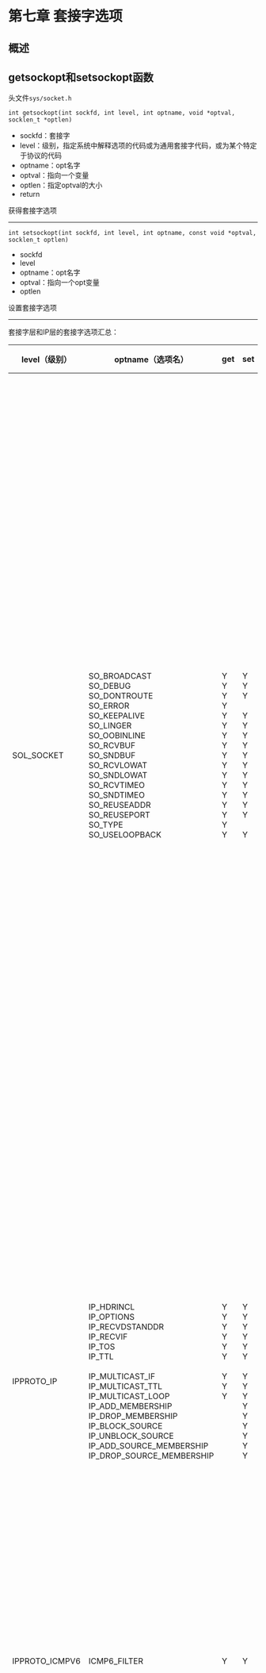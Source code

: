 # 第七章 套接字选项



## 概述



## getsockopt和setsockopt函数

头文件`sys/socket.h`

`int getsockopt(int sockfd, int level, int optname, void *optval, socklen_t *optlen)`

- sockfd：套接字
- level：级别，指定系统中解释选项的代码或为通用套接字代码，或为某个特定于协议的代码
- optname：opt名字
- optval：指向一个变量
- optlen：指定optval的大小
- return

获得套接字选项

---

`int setsockopt(int sockfd, int level, int optname, const void *optval, socklen_t optlen)`

- sockfd
- level
- optname：opt名字
- optval：指向一个opt变量
- optlen

设置套接字选项

---

套接字层和IP层的套接字选项汇总：

| level（级别）            | optname（选项名）                                            | get                                                          | set                                                          | 说明                                                         | 标志                                                         | 数据类型                                                     |
| ------------------------ | ------------------------------------------------------------ | :----------------------------------------------------------- | ------------------------------------------------------------ | ------------------------------------------------------------ | ------------------------------------------------------------ | :----------------------------------------------------------- |
| SOL_SOCKET               | SO_BROADCAST<br>SO_DEBUG<br>SO_DONTROUTE<br>SO_ERROR<br>SO_KEEPALIVE<br>SO_LINGER<br>SO_OOBINLINE<br>SO_RCVBUF<br>SO_SNDBUF<br>SO_RCVLOWAT<br>SO_SNDLOWAT<br>SO_RCVTIMEO<br>SO_SNDTIMEO<br>SO_REUSEADDR<br>SO_REUSEPORT<br>SO_TYPE<br>SO_USELOOPBACK | Y<br>Y<br>Y<br>Y<br>Y<br>Y<br>Y<br>Y<br>Y<br>Y<br>Y<br>Y<br>Y<br>Y<br>Y<br>Y<br>Y | Y<br>Y<br>Y<br><br>Y<br>Y<br>Y<br>Y<br>Y<br>Y<br>Y<br>Y<br>Y<br>Y<br>Y<br><br>Y | - 允许发送广播数据报<br>- 开启调试跟踪<br>- 绕过外出路由表查询<br>- 获取待处理错误并清除<br>- 周期性测试连接是否仍存活<br>- 若有数据待发送则延迟关闭<br>- 让接收到的带外数据继续在线留存<br>- 接收缓冲区大小<br>- 发送缓冲区大小<br>- 接收缓冲区低水位标记<br>- 发送缓冲区低水位标记<br>- 接收超时<br>- 发送超时<br>- 允许重用本地地址<br>- 允许重用本地端口<br>- 取得套接字类型<br>- 路由套接字取得所发送数据的副本 | Y<br>Y<br>Y<br><br>Y<br><br>Y<br><br><br><br><br><br>Y<br>Y<br><br>Y<br>Y | int<br>int<br>int<br>int<br>int<br>linger<br>int<br>int<br>int<br>int<br>int<br>timeval<br>timeval<br>int<br>int<br>int<br>int |
| IPPROTO_IP               | IP_HDRINCL<br>IP_OPTIONS<br>IP_RECVDSTANDDR<br>IP_RECVIF<br>IP_TOS<br>IP_TTL<br><br>IP_MULTICAST_IF<br>IP_MULTICAST_TTL<br>IP_MULTICAST_LOOP<br>IP_ADD_MEMBERSHIP<br>IP_DROP_MEMBERSHIP<br>IP_BLOCK_SOURCE<br>IP_UNBLOCK_SOURCE<br>IP_ADD_SOURCE_MEMBERSHIP<br>IP_DROP_SOURCE_MEMBERSHIP | Y<br>Y<br>Y<br>Y<br>Y<br>Y<br><br>Y<br>Y<br>Y<br/><br/><br/><br/><br/><br/><br/> | Y<br>Y<br>Y<br>Y<br>Y<br>Y<br><br>Y<br>Y<br>Y<br>Y<br>Y<br>Y<br>Y<br>Y<br>Y | - 随数据包含的IP首部<br>- IP首部选项<br>- 返回目的IP地址<br>- 返回接收接口索引<br>- 服务类型和优先权<br>- 存活时间<br><br>- 指定外出接口<br>- 指定外出TTL<br>- 指定是否环回<br>- 加入多播组<br>- 离开多播组<br>- 阻塞多播组<br>- 开通多播组<br>- 加入源特定多播组<br>- 离开源特定多播组 | Y<br><br>Y<br>Y<br><br><br><br><br><br><br><br><br><br><br><br><br> | int<br>(见正文)<br>int<br>int<br>int<br>int<br><br>in_addr{}<br>u_char<br>u_char<br>ip_mreq{}<br>ip_mreq{}<br>ip_mreq_source{}<br>ip_mreq_source{}<br>ip_mreq_source{}<br>ip_mreq_source{} |
| IPPROTO_ICMPV6           | ICMP6_FILTER                                                 | Y                                                            | Y                                                            | - 指定待传递的ICMPv6消息类型                                 |                                                              | ivmp6_filter{}                                               |
| IPPROTO_IPV6             | IPV6_CHECKSUM<br>IPV6_DONTFRAG<br>IPV6_NEXTHOP<br>IPV6_PATHMTU<br>IPV6_RECVDSTOPTS<br>IPV6_RECVHOPLIMIT<br>IPV6_RECVHOPOPTS<br>IPV6_RECVPATHMTU<br>IPV6_RECVPKTINFO<br>IPV6_RECVRTHDR<br>IPV6_RECVTCLASS<br>IPV6_UNICAST_HOPS<br>IPV6_USE_MIN_MTU<br>IPV6_V60NLY<br>IPV6_XXX<br><br>IPV6_MULTICAST_IP<br>IPV6_MULTICAST_HOPS<br>IPV6_MULTICAST_LOOP<br>IPV6_JOIN_GROUP<br>IPV6_LEAVE_GROUP | Y<br>Y<br>Y<br>Y<br>Y<br>Y<br>Y<br>Y<br>Y<br>Y<br>Y<br>Y<br>Y<br>Y<br>Y<br><br>Y<br>Y<br>Y<br><br><br> | Y<br>Y<br>Y<br><br>Y<br>Y<br>Y<br>Y<br>Y<br>Y<br>Y<br>Y<br>Y<br>Y<br>Y<br><br>Y<br>Y<br>Y<br>Y<br>Y | - 用于原始套接字的校验和字段偏移<br>- 丢弃大的分组而非将其分片<br>- 指定下一跳地址<br>- 获取当前路径MTU<br>接收目的地址选项<br>- 接收单播跳限<br>- 接收步跳选项<br>- 接收路径MTU<br>- 接收分组信息<br>- 接收源路径<br>- 接收流通类型<br>- 默认单播跳限<br>- 使用最小MTU<br>- 禁止v4兼容<br>- 粘附性辅助数据<br><br>- 指定外出接口<br>- 指定外出跳限<br>- 指定是否环回<br>- 加入多播组<br>- 离开多播组 | <br>Y<br><br><br>Y<br>Y<br>Y<br>Y<br>Y<br>Y<br>Y<br>Y<br>Y<br>Y<br>Y<br>Y<br><br><br>Y<br><br><br> | int<br>int<br>sockaddr_in6{}<br>ip6_mtuinfo{}<br>int<br>int<br>int<br>int<br>int<br>int<br>int<br>int<br>int<br>int<br>(见正文)<br><br>u_int<br>int<br>u_int<br>ipv6_mreq{}<br>ipv6_mreq{} |
| IPPROTO_IP或IPPROTO_IPV6 | MCAST_JOIN_GROUP<br>MCAST_LEAVE_GROUP<br>MCAST_BLOCK_SOURCE<br>MCAST_UNBLOCK_SOURCE<br>MCAST_JOIN_SOURCE_GROUP<br>MCAST_LEAVE_SOURCE_GROUP |                                                              | Y<br>Y<br>Y<br>Y<br>Y<br>Y                                   | - 加入多播组<br>- 离开多播组<br>- 阻塞多播源<br>- 开通多播源<br>- 加入源特定多播组<br>- 离开源特定多播组 |                                                              | group_req{}<br>group_source_req{}<br>group_source_req{}<br>group_source_req{}<br>group_source_req{}<br>group_source_req{} |

传输层的套接字选项汇总：

| level（级别） | optname（选项名）                                            | get                                                          | set                                                          | 说明                                                         | 标志                                                         | 数据类型                                                     |
| ------------- | ------------------------------------------------------------ | ------------------------------------------------------------ | ------------------------------------------------------------ | ------------------------------------------------------------ | ------------------------------------------------------------ | ------------------------------------------------------------ |
| IPPROTO_TCP   | TCP_MAXSEG<br>TCP_NODELAY                                    | Y<br>Y                                                       | Y<br>Y                                                       | - TCP最大分节大小<br>- 禁止Nagle算法                         | <br>Y                                                        | int<br>int                                                   |
| IPPROTO_SCTP  | SCTP_ADAPTION_LAYER<br>SCTP_ASSOCINFO<br>SCTP_AUTOCLOSE<br>SCTP_DEFAULT_SEND_PARAM<br>SCTP_DISABLE_FRAGMENTS<br>SCTP_EVENTS<br>SCTP_GET_PEER_ADDR_INFO<br>SCTP_I_WANT_MAPPED_V4_ADDR<br>SCTP_INITMSG<br>SCTP_MAXBURST<br>SCTP_MAXSEG<br>SCTP_NODELAY<br>SCTP_PEER_ADDR_PARAMS<br>SCTP_PRIMARY_ADDR<br>SCTP_RTOINFO<br>SCTP_SET_PEER_PRIMARY_ADDR<br>SCTP_STATUS | Y<br>t<br>Y<br>Y<br>Y<br>Y<br>t<br>Y<br>Y<br>Y<br>Y<br>Y<br>t<br>t<br>t<br><br>t | Y<br>Y<br>Y<br>Y<br>Y<br>Y<br><br>Y<br>Y<br>Y<br>Y<br>Y<br>Y<br>Y<br>Y<br>Y<br><br/> | - 适配层指示<br>- 检查并设置关联信息<br>- 自动关闭操作<br>- 默认发送参数<br>- SCTP分片<br>- 感兴趣事件的通知<br>- 获取对端地址状态<br>- 映射的v4地址<br>- 默认的INIT参数<br>- 最大猝发大小<br>- 最大分片大小<br>- 禁止Nagle算法<br>- 对端地址参数<br>- 主目的地址<br>- RTO信息<br>- 对端的主目的地址<br>- 获取关联状态 | <br><br><br><br>Y<br><br><br>Y<br><br><br><br>Y<br><br><br><br><br><br/> | sctp_setadaption{}<br>sctp_assocparams{}<br>int<br>sctp_sndrcvinfo{}<br>int<br>sctp_event_subscribe{}<br>sctp_paddrinfo{}<br>int<br>sctp_initmsg{}<br>int<br>int<br>int<br>sctp_paddrparams{}<br>sctp_setprim{}<br>sctp_rtoinfo{}<br>sctp_setpeerprim{}<br>sctp_status{} |



## 检查选项是否受支持并获取默认值

```c
#include "unp.h"
#include <netinet/tcp.h>

union val {
    int 						   i_val;
    long 						l_val;
    struct linger 		 linger_val;
    struct timeval    timeval_val;
} val;
static char *sock_str_flag(union val *, int);
static char *sock_str_int(union val *, int);
static char *sock_str_linger(union val *, int);
static char *sock_str_timeval(union val *, int);
struct sock_opts {
    const char *opt_str;
    int					opt_level;
    int 				opt_name;
    char			  *(*opt_val_str)(union val *, int);
} sock_opts[] = {
    { "SO_BROADCAST", SOL_SOCKET, SO_BROADCAST, sock_str_flag },
    { "SO_DEBUG", SOL_SOCKET, SO_DEBUG, sock_str_flag },
    { "SO_DONTROUTE", SOL_SOCKET, SO_DONTROUTE, sock_str_flag },
    { "SO_ERROR", SOL_SOCKET, SO_ERROR, sock_str_int },
    { "SO_KEEPALIVE", SOL_SOCKET, SO_KEEPAVLIE, sock_str_flag },
    { "SO_LINGER", SOL_SOCKET, SO_LINGER, sock_str_linger },
    { "SO_OOBINLINE", SOL_SOCKET, SO_OOBINLINE, sock_str_flag },
    { "SO_RCVBUF", SOL_SOCKET, SO_RCVBUF, sock_str_int },
    { "SO_SNDBUF", SOL_SOCKET, SO_SNDBUF, sock_str_int },
    { "SO_RCVLOWAT", SOL_SOCKET, SO_RCVLOWAT, sock_str_int },
    { "SO_SNDLOWAT", SOL_SOCKET, SO_SNDLOWAT, sock_str_int },
    { "SO_RCVTIMEO", SOL_SOCKET, SO_RCVTIMEO, sock_str_timeval },
    { "SO_SNDTIMEO", SOL_SOCKET, SO_SNDTIMEO, sock_str_timeval },
#ifdef SO_REUSEPORT
    { "SO_REUSEPORT", SOL_SOCKET, SO_REUSEPORT, sock_str_flag },
#else
    { "SO_RESUEPORT", 0, 0, NULL },
#endif
    { "SO_TYPE", SOL_SOCKET, SO_TYPE, sock_str_int },
    { "SO_USELOOPBACK", SOL_SOCKET, SO_USELOOPBACK, sock_str_flag },
    { "IP_TOS", IPPROTO_IP, IP_TOS, sock_str_int },
    { "IP_TTL", IPPROTO_IP, IP_TTL, sock_str_int },
    { "IPV6_DONTFRAG", IPPROTO_IPV6, IPV6_DONTGRAG, sock_str_flag },
    { "IPV6_UNICAST_HOPS", IPPROTO_IPV6, IPV6_UNICAST_HOPS, sock_str_int },
    { "IPV6_V6ONLY", IPPROTO_IPV6, IPV6_V6ONLY, sock_str_flag },
    { "TCP_MAXSEG", IPPROTO_TCP, TCP_MAXSEG, sock_str_int },
    { "TCP_NODELAY", IPPROTO_TCP, TCP_NODELAY, sock_str_flag },
    { "SCTP_AUTOCLOSE", IPPROTO_SCTP, SCTP_AUTOCLOSE, sock_str_int },
    { "SCTP_MAXBURST", IPPROTO_SCTP, SCTP_MAXBURST, sock_str_int },
    { "SCTP_MAXSEG", IPPROTO_SCTP, SCTP_MAXSEG, sock_str_int },
    { "SCTP_NODELAY", IPPROTO_SCTP, SCTP_DODELAY, sock_str_flag },
    { "NULL", 0, 0, NULL },
};

int
main(int argc, char **argv)
{
    int fd;
    socklen len;
    struct sock_opts *ptr;
    for (ptr = sock_opts; ptr->opt_str != NULL; ptr++) {
        printf("%s: ", ptr->opt_str);
        if (ptr->opt_val_str == NULL)
            printf("(undefined)\n");
        else {
            switch(ptr->opt_level) {
                case SOL_SOCKET:
                case IPPROTO_IP:
                case IPPROTO_TCP:
                    fd = Socket(AF_INET, SOCK_STREAM, 0);
                    break;
#iddef IPV6
                case IPPROTO_IPV6:
                    fd = Socket(AF_INET6, SOCK_STREAM, 0);
                    break;
#endif
#ifdef IPPROTO_SCTP
                case IPPROTO_SCTP:
                    fd = Socket(AF_INET, SOCK_SEQPACKET, IPPROTO_SCTP);
                    break;
#endif
                default:
                    err_quit("Can't create fd for level %d\n", ptr->opt_level);
				len = sizeof(val);
                if (getsockopt(fd, ptr->opt_level, ptr->opt_name, &val, &len) == -1) {
                    err_ret("getsockopt error");
                } else {
                    printf("default = %s\n", (*ptr->opt_val_str)(&val, len));
                }
                close(fd);
            }
        }
        exit(0);
    }
}
```



## 套接字状态

下面的套接字选项是由TCP已连接套接字从监听套接字继承来的：

- SO_DEBUG
- SO_DONTROUTE
- SO_KEEPALIVE
- SO_LINGER
- SO_OOBINLINE
- SO_RCVBUF
- SO_RCVLOWAT
- SO_SNDBUF
- SO_SNDLOWAT
- TCP_MAXSEG
- TCP_NODELAY



## 通用套接字选项

### SO_BROADCAST套接字选项

本选项开启或禁止进程发送广播信息的能力，应用进程在发送广播数据报之前必须设置本套接字选项。

### SO_DEBUG套接字选项

**仅由TCP支持**。当给一个TCP套接字开启本选项时，内核将为TCP在该套接字发送和接收的所有分组保留详细跟踪信息。

### SO_DONTROUTE套接字选项

外出的分组将绕过底层协议的正常路由机制，外出分组将被定向到适当的本地接口。

### SO_ERROR套接字选项

当一个套接字发生错误时，内核会将套接字的so_error（待处理错误， pending error）设置为格式`Exxx`的样式。内核以下面的方式之一立即通知进程这个错误：

- 如果进程阻塞在对该套接字的select调用上，那么无论是检查可读条件还是可写条件，select均返回并设置其中一个或所有两个条件。
- 如果进程使用信号驱动式`I/O`模型，那就给进程或进程组产生一个SIGIO信号。

### SO_KEEPALIVE套接字选项

给一个TCP套接字设置保持存活（keep-alive）选项后，如果2小时内在该套接字的任一方向上都没有数据交换，TCP就自动给对端发送一个保持存活探测分节（keep-alive probe）。它会导致以下三种情况之一：

- 对端以期望的ACK响应，在又经过2小时后，TCP将发送另一个探测分节。
- 对端以RST响应，它告知本端TCP：对端已崩溃且已重新启动；该套接字的待处理错误被设置为ECONNRESET，套接字本身被关闭。
- 对端对保持存活探测分节没有任何响应，该套接字的待处理错误就被设置为ETIMEOUT，套接字被关闭。

### SO_LINGER套接字选项

指定close函数对面向连接的协议如何操作，要求在用户进程与内核间传递如下结构：

头文件`sys/socket.h`

```c
struct linger {
    int l_onoff;
    int l_linger;
}
```

- `l-onoff`：
    - 0：关闭本选项，`l_linger`的值被忽略，close立即返回
    - 非0且`l_linger`为0：当close某个连接时TCP将中止该连接；即，TCP将丢弃保留在套接字发送缓冲区中的任何数据，并发送一个RST给对端，而没有通常的四分组连接终止序列
    - 非0且`l_linger`非0：当套接字关闭时内核将拖延一段时间，如果在发送缓冲区中仍残留有数据，那么进程将被投入睡眠，知道数据发送完且被确认或者延滞时间到
- `l_linger`：

检测各种TCP条件的方法：

| 情形                         | 对端进程崩溃                                                 | 对端主机崩溃                                                 | 对端主机不可达                                               |
| ---------------------------- | ------------------------------------------------------------ | ------------------------------------------------------------ | ------------------------------------------------------------ |
| 本端TCP正主动发送数据        | 对端TCP发送一个FIN，这通过使用select判断可读条件立即能检测出来。如果本端TCP发送另外一个分节，对端TCP就以RST响应。如果本端TCP收到RST之后应用进程仍试图写套接字，我们的套接字实现就给该进程发送一个SIGPIPE信号 | 本端TCP将超时，且套接字的待处理错误被设置为ETIMEDOUT         | 本端TCP将超时，且套接字的待处理错误被设置为EHOSTUNREACH      |
| 本端TCP正主动接收数据        | 对端TCP将发送一个FIN，我们将把它作为一个（可能是过早地）EOF读入 | 我们将停止接收数据                                           | 我们将停止接收数据                                           |
| 连接空闲，保持存活选项已设置 | 对端TCP发送一个FIN，这通过使用select判断可读条件立即能检测出来 | 在毫无动静2小时后，发送9个保持存活探测分节，然后套接字的待处理错误被设置为ETIMEDOUT | 在毫无动静2小时后，发送9个保持存活探测分节，然后套接字的待处理错误被设置为EHOSTUNREACH |
| 连接空闲，保持存活选项未设置 | 对端TCP发送一个FIN，这通过使用select判断可读条件立即能检测出来 | 无                                                           | 无                                                           |

![7-7](res/7-7.png)

![7-8](res/7-8.png)

![7-9](res/7-9.png)

![7-10](res/7-10.png)

![7-11](res/7-11.png)

shutdown和SO_LINGER各种情况的总结：

| 函数                              | 说明                                                         |
| --------------------------------- | ------------------------------------------------------------ |
| shutdown, SHUT_RD                 | 在套接字上不能再发出接收请求；进程仍可往套接字发送数据；套接字接收缓冲区中所有数据被丢弃；再接收到的任何数据由TCP丢弃；对套接字发送缓冲区没有任何影响。 |
| shutdown, SHUT_WR                 | 在套接字上不能再发出发送请求；进程仍可从套接诶子接收数据；套接字发送缓冲区中的内容被发送到对端，后跟正常的TCP连接终止序列（即发送FIN）；对套接字接收缓冲区无任何影响。 |
| close, l_onoff = 0（默认情况）    | 在套接字上不能再发出发送或接收请求：套接字发送缓冲区中的内容被发送到对端。如果描述符应用计数变为0，在发送完发送缓冲区中的数据后，跟以正常的TCP连接终止序列（即发送FIN）；套接字接收缓冲区中内容被丢弃。 |
| close, l_onoff = 1, l_linger = 0  | 在套接字上不能再发出发送或接收请求。如果描述符引用计数变为0：RST被发送到对端；连接的状态被设置为CLOSED（没有TIME_WAIT状态）；套接字发送缓冲区和套接字接收缓冲区中的数据被丢弃。 |
| close, l_onoff = 1, l_linger != 0 | 在套接字上不能再发出发送或接收请求；套接字发送缓冲区中的数据被发送到对端。如果描述符引用计数变为0：在发送完发送缓冲区中的数据后，跟以正常的TCP连接终止序列（即发送FIN）；套接字接收缓冲区中数据被丢弃；如果在连接变为CLOSED状态前延滞时间到，那么close返回EWOULDBLOCK错误。 |

### SO_OOBINLINE套接字选项

### SO_RCVBUF和SO_SNFBUF套接字选项

这两个套接字选项允许我们改变这两个缓冲区的默认大小。

根据TCP快速恢复算法的工作机制，TCP套接字缓冲区的大小至少为MSS值的4倍。

![7-13](res/7-13.png)

管道的容量称为带宽-延迟积（bandwidth-delay product），它通过将带宽（bit/s）和RTT（秒）相乘，再将结果由位转换为字节计算得到。

带宽是相应于两个端点之间最慢链路的值，是已知的。

例：RTT为60ms的一条T1链路（1536000 bit/s）的带宽-延迟积为11520字节，如果套接字缓冲区小于该值，管道将不会处于满状态。

### SO_RCVLOWAT和SO_SNDLOWAT套接字选项

接收低水位和发送低水位，由select函数使用；

### SO_RCVTIMEO和SO_SNDTIMEO套接字选项

接收超时和发送超时。

分别影响到5个输入函数：

- read
- readv
- recv
- recvfrom
- recvmsg

和5个输出函数：

- write
- writev
- send
- sendto
- sendmsg

### SO_REUSEADDR和SO_REUSEPORT套接字选项

SO_REUSEADDR套接字选项的4个用途：

- SO_REUSEADDR允许启动一个监听服务器并捆绑其众所周知的端口，即使以前建立的将该端口用作他们的本地端口的连接仍然存在。这个条件通常是这样碰到的：
    1. 启动一个监听服务器
    2. 连接请求到达，派生一个子进程来处理这个客户
    3. 监听服务器终止，但子进程继续为现有连接上的客户提供服务
    4. 重启监听服务器
    5. 重新绑定端口
- SO_REUSEADDR允许在同一端口上启动同一服务器的多个实例，只要每个实例捆绑一个不同的本地IP地址即可。
- SO_REUSEADDR允许单个进程捆绑同一个端口到多个套接字上，值啊摇每次捆绑指定不同的本地IP地址即可。
- SO_REUSEADDR允许完全重复的捆绑：当一个IP地址和端口已绑定到某个套接字上时，如果传输协议支持，同样的IP地址和端口还可以捆绑到另一个套接字上。一般来说本特性仅支持UDP套接字。

SO_REUSEPORT套接字选项的2个用途：

- 本选项允许完全重复的捆绑，不过只有在想要捆绑同一IP地址和端口的每个套接字都指定了本套接诶子选项才行。
- 如果被捆绑的IP地址是一个多播地址，那么SO_REUSEADDR和SO_REUSEPORT被认为是等效的。

### SO_TYPE套接字选项

本选项返回套接字的类型，返回的整数值是一个诸如SOCK_STREAM或SOCK_DGRAM之类的值。本选项通常由启动时继承了套接字的进程使用。

### SO_USELOOPBACK套接字选项

仅用于路由域（AF_ROUTE）的套接字，默认设置为打开。当打开时，相应套接诶子将接收在其上发送的任何数据报的一个副本。



## IPv4套接字选项

### IP_HDRINCL

当本选项开启时，我们构造完整的IP首部，下列情况除外：

- IP总是计算并存储IP首部校验和
- 如果我们将IP标识字段设置为0，内核将设置该字段
- 如果源IP地址是INADDR_ANY，IP将把它设置位外出接口的主IP地址
- 如何设置IP选项却绝于实现。有些实现取出我们预先使用IP_OPTIONS套接字选项设置的任何IP选项，把他们添加到我们构造的首部中，而其它实现则要求我们亲自在首部指定任何期望的IP选项。
- IP首部有些字段必须以主机字节序填写，有些字段必须以网络子节序填写，具体取决于实现。

### IP_OPTIONS

本选项的设置允许我们在IPv4首部中设置IP选项。

### IP_RECVDSTADDR

本选项导致所收到UDP数据报的目的IP地址由recvmsg函数作为辅助数据返回。

### IP_RECVIF

本选项导致所收到UDP数据报的接收接口索引由recvmsg函数作为辅助数据返回。

### IP_TOS

本选项允许我们为TCP,UDP或SCTP套接字设置IP首部中的服务类型字段(该字段包含DSCP和ECN子字段)。

### IP_TTL

使用本选项设置或获取系统用在从某个给定套接字发送的单播分组上的默认TTL值。



## ICMPv6套接字选项

### IVMP6_FILTER

本选项允许我们获取或设置一个`icmp6_filte`r结构，该结构指出256个可能的`ICMPv6`消息类型中哪些将由某个原始套接字传递给所在进程。



## IPv6套接字选项

### IPV6_CHECKSUM

本选项指定用户数据中校验和所处位置的字节偏移，默认值（-1）。

### IPV6_DONTFRAG

本选项禁止为UDP套接字或原始套接字自动插入分片首部，外出分组中大小超过发送接口MTU的那些分组将被丢弃。

### IPV6_NEXTHOP

本选项不能设置，只能获取。获取本选项时，返回值为由路径MTU发现功能确定的当前MTU。

### IPV6_PATHMTU

本选项不能设置，只能获取。获取本选项时，返回值为由路径MTU发祥功能确定的当前MTU。

### IPV6_RECVDSTOPTS

开启本选项表明，任何接收到的IP6目的地址选项都将由recvmsg作为辅助数据返回，默认关闭。

### IPV6_RECVHOPLIMIT

开启本选项表明，任何接收到的跳限字段都将由recvmsg作为辅助数据返回，默认关闭。

### IPV6_RECVHOPOPTS

开启本选项表明，任何接收到的IPv6步跳选项都将由recvmsg作为辅助数据返回，默认关闭。

### IPV6_RECVPATHMTU

开启本选项表明，某条路径的路径MTU在发生变化时将由recvmsg作为辅助数据返回（不伴随任何数据）。

### IPV6_RECVPKTINFO

开启本选项表明，接收到的IPv6数据报的以下两条信息将由recvmsg作为辅助数据返回：目的IP6地址和到达接口索引。

### IPV6_RECVRTHDR

开启本选项表明，接收到的IPv6路由首部将由recvmsg作为辅助数据返回，默认关闭。

### IPV6_RECVTCLASS

开启本选项表明，接收到的流通类别（包含DSCP和ECN字段）将由recvmsg作为辅助数据返回，默认关闭。

### IPV6_UNICAST_HOPS

设置本选项会给在相应套接字上发送的外出数据报指定默认跳限，获取本选项会返回内核用于相应套接字的跳限值。

### IPV6_USE_MIN_MTU

默认-1

- 1：路径MTU发现功能不必执行，为避免分片，分组就使用IPv6的最小MTU发送。
- 0：路径MTU发现功能对于所有目的地都得执行。
- -1：路径MTU发现功能仅对单播目的地执行，对于多播目的地就使用最小MTU。

### IPV6_V6ONLY

开启本选项将限制它只执行IP6通信，默认关闭。

### IPV6_XXX



## TCP套接字选项

### TCP_MAXSEG

本选项允许我们获取或设置TCP连接的最大分节大小（MSS）。

### TCP_NODELAY

开启本选项将禁止TCP的Nagle算法，默认开启。

![7-14/15](res/7-14.png)



## SCTP套接字选项

### SCTP_ADAPTION_LAYER

本选项允许调用者获取或设置将由本端提供给对端的适配层指示（adaption layer indication），获取本选项的值时，调用者得到的是本地套接字将提供给所有未来对端的值；要获取对端的适配层指示，应用进程必须预定适配层事件。

### SCTP_ASSOCINFO

本套接字用于以下目的：

- 获取关于某个现有关联的信息
- 改变某个已有关联的参数
- 为未来的关联设置默认信息

应该使用`sctp_opt_info`函数来获取关联信息，输入`sctp_assocparams`作为参数：

```c
struct sctp_assocparams {
    sctp_assoc_t sasoc_assoc_id;
    u_int16_t sasoc_asocmaxrxt;
    u_int16_t sasoc_number_peer_destinations;
    u_int32_t sasoc_peer_rwnd;
    u_int32_t sasoc_local_rwnd;
};
```

- `sasoc_assoc_id`：存放待访问关联的标识（即关联ID）
- `sasoc_asocmaxrxt`：存放某个关联在已发送数据没有得到确认的情况下尝试重传的最大次数。
- `sasoc_number_peer_destinations`：存放对端目的地址数，不能设置，只能获取
- `sasoc_peer_rwnd`：存放对端的当前接收窗口，表示还能发送给对端的数据子节
- `sasoc_local_rwnd`：存放本地SCTP协议栈当前通告对端的接收窗口，本字段是动态的，受SO_SNDBUF套接字选项影响；它不能设置，只能获取
- `sosoc_cookie_life`：存放送给对端的状态cookie以毫秒为单位的有效期

### SCTP_AUTOCLOSE

本选项允许我们获取或设置一个SCTP端点的自动关闭时间（一个SCTP关联在空闲时保持打开的秒数）

### SCTP_DEFAULT_SEND_PARAM

在发送大量消息时，使用此选项可以让所有消息具有相同的发送参数。本选项接收`sctp_sndrcvinfo`结构作为输入。

```c
struct sctp_sndrcvinfo {
    u_int16_t sinfo_stream;
    u_int16_t sinfo_ssn;
    u_int16_t sinfo_flags;
    u_int32_t sinfo_ppid;
    u_int32_t sinfo_context;
    u_int32_t sinfo_timetolive;
    u_int32_t sinfo_tsn;
    u_int32_t sinfo_cumtsn;
    sctp_assoc_t sinfo_assoc_id;
};
```

- sinfo_stream：指定新的默认流，所有外出消息将被发送到该流中

- sinfo_ssn：在设置默认发送参数时被忽略。当使用recvmsg或sctp_recvmsg函数接收消息时，本字段将存放由对端置于SCTP DATA块的流序号（stream sequence number， SSN）字段中的值

- sinfo_flags：指定新的默认标志，他们将应用于所有消息发送

    sinfo_flags字段允许的SCTP标志值：

    | 常值          | 说明 |
    | ------------- | ---- |
    | MSG_ABORT     |      |
    | MSG_ADDR_OVER |      |
    | MSG_EOF       |      |
    | MSG_PR_BUFFER |      |
    | MSG_PR_SCTP   |      |
    | MSG_UNORDERED |      |

- sinfo_ppid：指定将置于所有外出消息中的SCTP净荷协议标识(payload protocol identifier)字段的默认值

- sinfo_context：指定新的默认上下文。本字段是个本地标志，用于检索无法发送到对端的消息

### SCTP_DISABLE_FRAGMENTS

### SCTP_EVENTS

### SCTP_GET_PEER_ADDR_INFO

### SCTP_I_WANT_MAPPED_V4_ADDR

### SCTP_INITMSG

### SCTP_MAXBURST

### SCTP_MAXSEG

### SCTP_NODELAY

### SCTP_PEER_ADDR_PARAMS

### SCTP_PRIMARY_ADDR

### SCTP_RTOINFO

### SCTP_SET_PEER_PRIMARY_ADDR

### SCTP_STATUS



## fcntl函数

